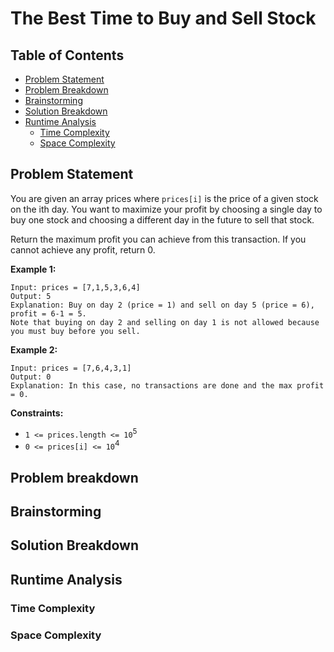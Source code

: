 # The Best Time to Buy and Sell Stock

## Table of Contents

- [Problem Statement](#problem-statement)
- [Problem Breakdown](#problem-breakdown)
- [Brainstorming](#brainstorming)
- [Solution Breakdown](#solution-breakdown)
- [Runtime Analysis](#runtime-analysis)
    - [Time Complexity](#time-complexity)
    - [Space Complexity](#space-complexity)

## Problem Statement

You are given an array prices where `prices[i]` is the price of a given stock on the ith day. You want to maximize your
profit by choosing a single day to buy one stock and choosing a different day in the future to sell that stock.

Return the maximum profit you can achieve from this transaction. If you cannot achieve any profit, return 0.

<strong>Example 1:</strong>

```
Input: prices = [7,1,5,3,6,4]
Output: 5
Explanation: Buy on day 2 (price = 1) and sell on day 5 (price = 6), profit = 6-1 = 5.
Note that buying on day 2 and selling on day 1 is not allowed because you must buy before you sell.
```

<strong>Example 2:</strong>

```
Input: prices = [7,6,4,3,1]
Output: 0
Explanation: In this case, no transactions are done and the max profit = 0.
```

<strong>Constraints:</strong>

- `1 <= prices.length <= 10`<sup>5</sup>
- `0 <= prices[i] <= 10`<sup>4</sup>

## Problem breakdown

## Brainstorming

## Solution Breakdown

## Runtime Analysis

### Time Complexity

### Space Complexity